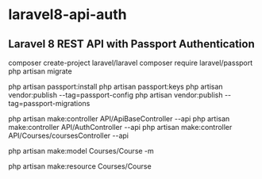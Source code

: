# laravel8-api-auth

Laravel 8 REST API with Passport Authentication 
-----------------------------------------------

composer create-project laravel/laravel
composer require laravel/passport
php artisan migrate
 
php artisan passport:install
php artisan passport:keys
php artisan vendor:publish --tag=passport-config
php artisan vendor:publish --tag=passport-migrations

php artisan make:controller API/ApiBaseController --api
php artisan make:controller API/AuthController --api
php artisan make:controller API/Courses/coursesController --api

php artisan make:model Courses/Course -m

php artisan make:resource Courses/Course
